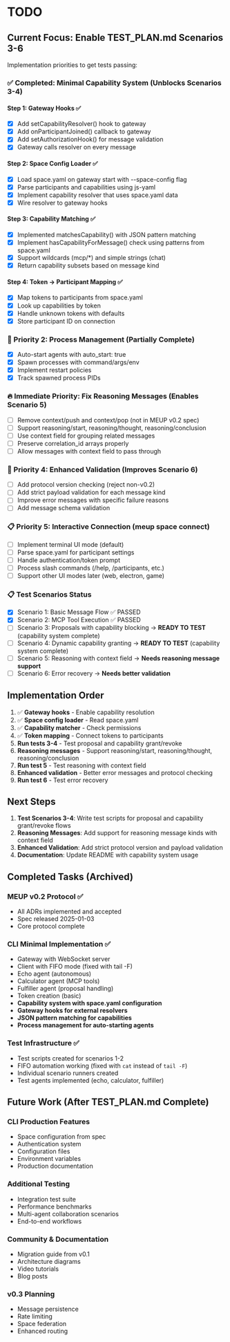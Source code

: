 # TODO

## Current Focus: Enable TEST_PLAN.md Scenarios 3-6

Implementation priorities to get tests passing:

### ✅ Completed: Minimal Capability System (Unblocks Scenarios 3-4)

#### Step 1: Gateway Hooks ✅
- [x] Add setCapabilityResolver() hook to gateway
- [x] Add onParticipantJoined() callback to gateway  
- [x] Add setAuthorizationHook() for message validation
- [x] Gateway calls resolver on every message

#### Step 2: Space Config Loader ✅
- [x] Load space.yaml on gateway start with --space-config flag
- [x] Parse participants and capabilities using js-yaml
- [x] Implement capability resolver that uses space.yaml data
- [x] Wire resolver to gateway hooks

#### Step 3: Capability Matching ✅
- [x] Implemented matchesCapability() with JSON pattern matching
- [x] Implement hasCapabilityForMessage() check using patterns from space.yaml
- [x] Support wildcards (mcp/*) and simple strings (chat)
- [x] Return capability subsets based on message kind

#### Step 4: Token → Participant Mapping ✅
- [x] Map tokens to participants from space.yaml
- [x] Look up capabilities by token
- [x] Handle unknown tokens with defaults
- [x] Store participant ID on connection

### 🚀 Priority 2: Process Management (Partially Complete)
- [x] Auto-start agents with auto_start: true
- [x] Spawn processes with command/args/env
- [x] Implement restart policies
- [x] Track spawned process PIDs

### 🔥 Immediate Priority: Fix Reasoning Messages (Enables Scenario 5)
- [ ] Remove context/push and context/pop (not in MEUP v0.2 spec)
- [ ] Support reasoning/start, reasoning/thought, reasoning/conclusion
- [ ] Use context field for grouping related messages
- [ ] Preserve correlation_id arrays properly
- [ ] Allow messages with context field to pass through

### 🚀 Priority 4: Enhanced Validation (Improves Scenario 6)
- [ ] Add protocol version checking (reject non-v0.2)
- [ ] Add strict payload validation for each message kind
- [ ] Improve error messages with specific failure reasons
- [ ] Add message schema validation

### 📋 Priority 5: Interactive Connection (meup space connect)
- [ ] Implement terminal UI mode (default)
- [ ] Parse space.yaml for participant settings
- [ ] Handle authentication/token prompt
- [ ] Process slash commands (/help, /participants, etc.)
- [ ] Support other UI modes later (web, electron, game)

### 📋 Test Scenarios Status
- [x] Scenario 1: Basic Message Flow ✅ PASSED
- [x] Scenario 2: MCP Tool Execution ✅ PASSED
- [ ] Scenario 3: Proposals with capability blocking → **READY TO TEST** (capability system complete)
- [ ] Scenario 4: Dynamic capability granting → **READY TO TEST** (capability system complete)
- [ ] Scenario 5: Reasoning with context field → **Needs reasoning message support**
- [ ] Scenario 6: Error recovery → **Needs better validation**

## Implementation Order

1. ✅ **Gateway hooks** - Enable capability resolution 
2. ✅ **Space config loader** - Read space.yaml
3. ✅ **Capability matcher** - Check permissions
4. ✅ **Token mapping** - Connect tokens to participants
5. **Run tests 3-4** - Test proposal and capability grant/revoke
6. **Reasoning messages** - Support reasoning/start, reasoning/thought, reasoning/conclusion
7. **Run test 5** - Test reasoning with context field
8. **Enhanced validation** - Better error messages and protocol checking
9. **Run test 6** - Test error recovery

## Next Steps

1. **Test Scenarios 3-4**: Write test scripts for proposal and capability grant/revoke flows
2. **Reasoning Messages**: Add support for reasoning message kinds with context field
3. **Enhanced Validation**: Add strict protocol version and payload validation
4. **Documentation**: Update README with capability system usage

## Completed Tasks (Archived)

### MEUP v0.2 Protocol ✅
- All ADRs implemented and accepted
- Spec released 2025-01-03
- Core protocol complete

### CLI Minimal Implementation ✅
- Gateway with WebSocket server
- Client with FIFO mode (fixed with tail -F)
- Echo agent (autonomous)
- Calculator agent (MCP tools)
- Fulfiller agent (proposal handling)
- Token creation (basic)
- **Capability system with space.yaml configuration**
- **Gateway hooks for external resolvers**
- **JSON pattern matching for capabilities**
- **Process management for auto-starting agents**

### Test Infrastructure ✅
- Test scripts created for scenarios 1-2
- FIFO automation working (fixed with `cat` instead of `tail -F`)
- Individual scenario runners created
- Test agents implemented (echo, calculator, fulfiller)

## Future Work (After TEST_PLAN.md Complete)

### CLI Production Features
- Space configuration from spec
- Authentication system
- Configuration files
- Environment variables
- Production documentation

### Additional Testing
- Integration test suite
- Performance benchmarks
- Multi-agent collaboration scenarios
- End-to-end workflows

### Community & Documentation
- Migration guide from v0.1
- Architecture diagrams
- Video tutorials
- Blog posts

### v0.3 Planning
- Message persistence
- Rate limiting
- Space federation
- Enhanced routing